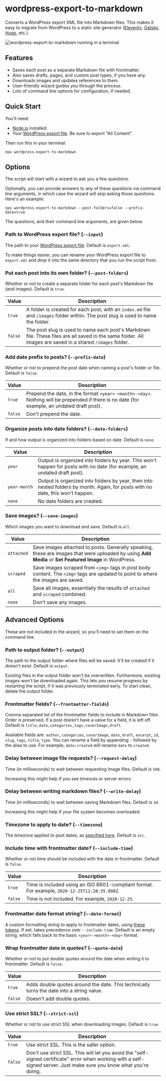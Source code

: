 # wordpress-export-to-markdown

Converts a WordPress export XML file into Markdown files. This makes it easy to migrate from WordPress to a static site generator ([Eleventy](https://www.11ty.dev/), [Gatsby](https://www.gatsbyjs.com/), [Hugo](https://gohugo.io/), etc.).

![wordpress-export-to-markdown running in a terminal](https://user-images.githubusercontent.com/1245573/72686026-3aa04280-3abe-11ea-92c1-d756a24657dd.gif)

## Features

- Saves each post as a separate Markdown file with frontmatter.
- Also saves drafts, pages, and custom post types, if you have any.
- Downloads images and updates references to them.
- User-friendly wizard guides you through the process.
- Lots of command line options for configuration, if needed.

## Quick Start

You'll need:

- [Node.js](https://nodejs.org/) installed.
- Your [WordPress export file](https://wordpress.org/support/article/tools-export-screen/). Be sure to export "All Content".

Then run this in your terminal:

```
npx wordpress-export-to-markdown
```

## Options

The script will start with a wizard to ask you a few questions.

Optionally, you can provide answers to any of these questions via command line arguments, in which case the wizard will skip asking those questions. Here's an example:

```
npx wordpress-export-to-markdown --post-folders=false --prefix-date=true
```

The questions, and their command line arguments, are given below.

### Path to WordPress export file? (`--input`)

The path to your [WordPress export file](https://wordpress.org/documentation/article/tools-export-screen/). Default is `export.xml`.

To make things easier, you can rename your WordPress export file to `export.xml` and drop it into the same directory that you run the script from.

### Put each post into its own folder? (`--post-folders`)

Whether or not to create a separate folder for each post's Markdown file (and images). Default is `true`.

| Value | Description |
| --- | --- |
| `true` | A folder is created for each post, with an `index.md` file and `/images` folder within. The post slug is used to name the folder. |
| `false` | The post slug is used to name each post's Markdown file. These files are all saved in the same folder. All images are saved in a shared `/images` folder. |

### Add date prefix to posts? (`--prefix-date`)

Whether or not to prepend the post date when naming a post's folder or file. Default is `false`.

| Value | Description |
| --- | --- |
| `true` | Prepend the date, in the format `<year>-<month>-<day>`. Nothing will be prepended if there is no date (for example, an undated draft post). |
| `false` | Don't prepend the date. |

### Organize posts into date folders? (`--date-folders`)

If and how output is organized into folders based on date. Default is `none`.

| Value | Description |
| --- | --- |
| `year` | Output is organized into folders by year. This won't happen for posts with no date (for example, an undated draft post). |
| `year‑month` | Output is organized into folders by year, then into nested folders by month. Again, for posts with no date, this won't happen. |
| `none` | No date folders are created. |

### Save images? (`--save-images`)

Which images you want to download and save. Default is `all`.

| Value | Description |
| --- | --- |
| `attached` | Save images attached to posts. Generally speaking, these are images that were uploaded by using **Add Media** or **Set Featured Image** in WordPress. |
| `scraped` | Save images scraped from `<img>` tags in post body content. The `<img>` tags are updated to point to where the images are saved. |
| `all` | Save all images, essentially the results of `attached` and `scraped` combined. |
| `none` | Don't save any images. |

## Advanced Options

These are not included in the wizard, so you'll need to set them on the command line.

### Path to output folder? (`--output`)

The path to the output folder where files will be saved. It'll be created if it doesn't exist. Default is `output`.

Existing files in the output folder won't be overwritten. Furthermore, existing images won't be downloaded again. This lets you resume progress by restarting the script, if it was previously terminated early. To start clean, delete the output folder.

### Frontmatter fields? (`--frontmatter-fields`)

Comma separated list of the frontmatter fields to include in Markdown files. Order is preserved. If a post doesn't have a value for a field, it is left off. Default is `title,date,categories,tags,coverImage,draft`.

Available fields are: `author`, `categories`, `coverImage`, `date`, `draft`, `excerpt`, `id`, `slug`, `tags`, `title`, `type`. You can rename a field by appending `:` followed by the alias to use. For example, `date:created` will rename `date` to `created`.

### Delay between image file requests? (`--request-delay`)

Time (in milliseconds) to wait between requesting image files. Default is `500`.

Increasing this might help if you see timeouts or server errors.

### Delay between writing markdown files? (`--write-delay`)

Time (in milliseconds) to wait between saving Markdown files. Default is `10`.

Increasing this might help if your file system becomes overloaded.

### Timezone to apply to date? (`--timezone`)

The timezone applied to post dates, as [specified here](https://moment.github.io/luxon/#/zones?id=specifying-a-zone). Default is `utc`.

### Include time with frontmatter date? (`--include-time`)

Whether or not time should be included with the date in frontmatter. Default is `false`.

| Value | Description |
| --- | --- |
| `true` | Time is included using an ISO 8601-compliant format. For example, `2020-12-25T11:20:35.000Z`. |
| `false` | Time is not included. For example, `2020-12-25`. |

### Frontmatter date format string? (`--date-format`)

A custom formatting string to apply to frontmatter dates, using [these tokens](https://moment.github.io/luxon/#/parsing?id=table-of-tokens). If set, takes precedence over `--include-time`. Default is an empty string, which falls back to the basic `<year>-<month>-<day>` format.

### Wrap frontmatter date in quotes? (`--quote-date`)

Whether or not to put double quotes around the date when writing it to frontmatter. Default is `false`.

| Value | Description |
| --- | --- |
| `true` | Adds double quotes around the date. This technically turns the date into a string value. |
| `false` | Doesn't add double quotes. |

### Use strict SSL? (`--strict-ssl`)

Whether or not to use strict SSL when downloading images. Default is `true`.

| Value | Description |
| --- | --- |
| `true` | Use strict SSL. This is the safer option. |
| `false` | Don't use strict SSL. This will let you avoid the "self-signed certificate" error when working with a self-signed server. Just make sure you know what you're doing. |
